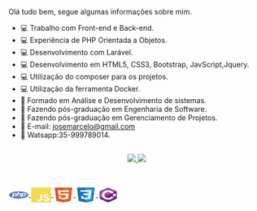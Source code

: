 Olá tudo bem, segue algumas informações sobre mim.

- 💻 Trabalho com Front-end e Back-end.
- 💻 Experiência de PHP Orientada a Objetos.
- 💻 Desenvolvimento com Larável.
- 💻 Desenvolvimento em HTML5, CSS3, Bootstrap, JavScript,Jquery.
- 💻 Utilização do composer para os projetos.
- 💻 Utilização da ferramenta Docker.
- 📖 Formado em Análise e Desenvolvimento de sistemas.
- 📖 Fazendo pós-graduação em Engenharia de Software.
- 📖 Fazendo pós-graduação em Gerenciamento de Projetos.
- 📧 E-mail: josemarcelo@gmail.com
- 📱 Watsapp:35-999789014.

 ##

<div align="center">
  <a href="https://github.com/cbmesquita">
  <img height="180em" src="https://github-readme-stats.vercel.app/api?username=cbmesquita&show_icons=true&theme=dracula&include_all_commits=true&count_private=true"/>
  <img height="180em" src="https://github-readme-stats.vercel.app/api/top-langs/?username=cbmesquita&layout=compact&langs_count=7&theme=dracula"/>
</div>

  ##
  
<div style="display: inline_block"><br>
  <img align="center" alt="PHP" height="30" width="40" src="https://raw.githubusercontent.com/devicons/devicon/master/icons/php/php-plain.svg">
  <img align="center" alt="PHP" height="30" width="40" src="https://raw.githubusercontent.com/devicons/devicon/master/icons/javascript/javascript-plain.svg">
  <img align="center" alt="Java" height="30" width="40" src="https://raw.githubusercontent.com/devicons/devicon/master/icons/html5/html5-original.svg">
  <img align="center" alt="HTML 5" height="30" width="40" src="https://raw.githubusercontent.com/devicons/devicon/master/icons/css3/css3-original.svg">
  <img align="center" alt="CSS3" height="30" width="40" src="https://raw.githubusercontent.com/devicons/devicon/master/icons/csharp/csharp-original.svg">
  
</div>
